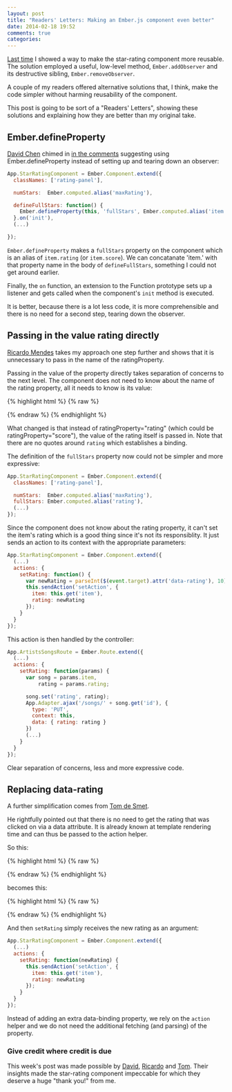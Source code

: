 ```yaml
---
layout: post
title: "Readers' Letters: Making an Ember.js component even better"
date: 2014-02-18 19:52
comments: true
categories:
---
```


[Last time][making-component-more-reusable] I showed a way to make the
star-rating component more reusable. The solution employed a useful, low-level
method, `Ember.addObserver` and its destructive sibling, `Ember.removeObserver`.

A couple of my readers offered alternative solutions that, I think, make the
code simpler without harming reusability of the component.

This post is going to be sort of a "Readers' Letters", showing these solutions
and explaining how they are better than my original take.

## Ember.defineProperty

[David Chen][david-twitter] chimed in [in the comments][david-chen-comment] suggesting
using Ember.defineProperty instead of setting up and tearing down an observer:

``` js
App.StarRatingComponent = Ember.Component.extend({
  classNames: ['rating-panel'],

  numStars:  Ember.computed.alias('maxRating'),

  defineFullStars: function() {
    Ember.defineProperty(this, 'fullStars', Ember.computed.alias('item.' + this.get('ratingProperty')));
  }.on('init'),
  (...)

});
```

`Ember.defineProperty` makes a `fullStars` property on the component which is an
alias of `item.rating` (or `item.score`). We can concatanate 'item.' with that
property name in the body of `defineFullStars`, something I could not get around
earlier.

Finally, the `on` function, an extension to the Function prototype sets up a
listener and gets called when the component's `init` method is executed.

It is better, because there is a lot less code, it is more comprehensible and
there is no need for a second step, tearing down the observer.

## Passing in the value rating directly

[Ricardo Mendes][ricardo-twitter] takes my approach one step further
and shows that it is unnecessary to pass in the name of the ratingProperty.

Passing in the value of the property directly takes separation of concerns to
the next level. The component does not need to know about the name of the rating
property, all it needs to know is its value:

{% highlight html %}
{% raw %}
<script type="text/x-handlebars" data-template-name="artists/songs">
  (...)
  {{#each songs}}
    <div class="list-group-item">
      {{title}}
      {{star-rating item=this rating=rating maxRating=5 setAction="setRating"}}
    </div>
  (...)
  {{#each}}
</script>
{% endraw %}
{% endhighlight %}

What changed is that instead of ratingProperty="rating" (which could be
ratingProperty="score"), the value of the rating itself is passed in. Note that
there are no quotes around `rating` which establishes a binding.

The definition of the `fullStars` property now could not be simpler and more
expressive:

```js
App.StarRatingComponent = Ember.Component.extend({
  classNames: ['rating-panel'],

  numStars:  Ember.computed.alias('maxRating'),
  fullStars: Ember.computed.alias('rating'),
  (...)
});
```

Since the component does not know about the rating property, it can't set the
item's rating which is a good thing since it's not its responsiblity. It just
sends an action to its context with the appropriate parameters:

```js
App.StarRatingComponent = Ember.Component.extend({
  (...)
  actions: {
    setRating: function() {
      var newRating = parseInt($(event.target).attr('data-rating'), 10);
      this.sendAction('setAction', {
        item: this.get('item'),
        rating: newRating
      });
    }
  }
});
```

This action is then handled by the controller:

```js
App.ArtistsSongsRoute = Ember.Route.extend({
  (...)
  actions: {
    setRating: function(params) {
      var song = params.item,
          rating = params.rating;

      song.set('rating', rating);
      App.Adapter.ajax('/songs/' + song.get('id'), {
        type: 'PUT',
        context: this,
        data: { rating: rating }
      })
      (...)
    }
  }
});
```

Clear separation of concerns, less and more expressive code.

## Replacing data-rating

A further simplification comes from [Tom de Smet][tom-twitter].

He rightfully pointed out that there is no need to get the rating that was
clicked on via a data attribute. It is already known at template rendering time
and can thus be passed to the action helper.

So this:

{% highlight html %}
{% raw %}
<script type="text/x-handlebars" data-template-name="components/star-rating">
  {{#each stars}}
    <span {{bind-attr data-rating=rating}}
      {{bind-attr class=":star-rating :glyphicon full:glyphicon-star:glyphicon-star-empty"}}
      {{action "setRating"}}>
    </span>
  {{/each}}
</script>
{% endraw %}
{% endhighlight %}

becomes this:

{% highlight html %}
{% raw %}
<script type="text/x-handlebars" data-template-name="components/star-rating">
  {{#each stars}}
    <span
      {{bind-attr class=":star-rating :glyphicon full:glyphicon-star:glyphicon-star-empty"}}
      {{action "setRating" rating}}>
    </span>
  {{/each}}
</script>
{% endraw %}
{% endhighlight %}

And then `setRating` simply receives the new rating as an argument:

``` js
App.StarRatingComponent = Ember.Component.extend({
  (...)
  actions: {
    setRating: function(newRating) {
      this.sendAction('setAction', {
        item: this.get('item'),
        rating: newRating
      });
    }
  }
});
```

Instead of adding an extra data-binding property, we rely on the `action` helper
and we do not need the additional fetching (and parsing) of the property.

### Give credit where credit is due

This week's post was made possible by [David][david-twitter], [Ricardo][ricardo-twitter] and [Tom][tom-twitter].  Their insights made the star-rating component impeccable for which they deserve a huge "thank
you!" from me.

[david-twitter]: https://twitter.com/darkbaby123
[making-component-more-reusable]: http://balinterdi.com/2014/02/12/making-an-emberjs-component-more-reusable.html
[david-chen-comment]: http://balinterdi.com/2014/02/12/making-an-emberjs-component-more-reusable.html#comment-1246422682
[ricardo-twitter]: https://twitter.com/locks
[tom-twitter]: https://twitter.com/de_smet_tom
